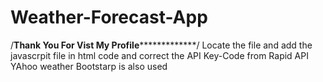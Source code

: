 # Weather-Forecast-App
/**********************Thank You For Vist My Profile***********************************/
Locate the file and add the javascrpit file in html code
and correct the API Key-Code from Rapid API YAhoo weather
Bootstarp is also used 
